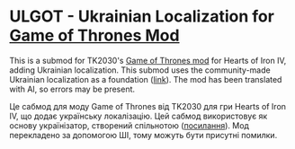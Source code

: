 # ULGOT - Ukrainian Localization for [Game of Thrones Mod](https://steamcommunity.com/sharedfiles/filedetails/?id=3469425562)
This is a submod for TK2030's [Game of Thrones mod](https://steamcommunity.com/sharedfiles/filedetails/?id=3469425562) for Hearts of Iron IV, adding Ukrainian localization. This submod uses the community-made Ukrainian localization as a foundation ([link](https://steamcommunity.com/sharedfiles/filedetails/?id=2706358548)). The mod has been translated with AI, so errors may be present.

Це сабмод для моду Game of Thrones від TK2030 для гри Hearts of Iron IV, що додає українську локалізацію. Цей сабмод використовує як основу українізатор, створений спільнотою ([посилання](https://steamcommunity.com/sharedfiles/filedetails/?id=2706358548)). Мод перекладено за допомогою ШІ, тому можуть бути присутні помилки.
